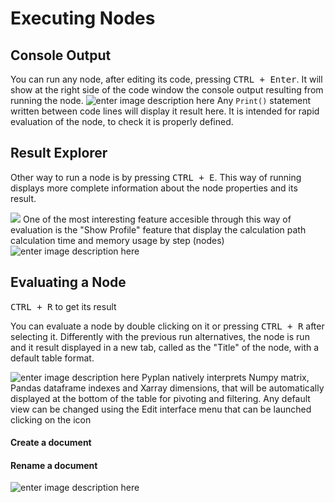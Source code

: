 
# Executing Nodes
## Console Output
You can run any node, after editing its code, pressing <kbd>CTRL + Enter</kbd>.
It will show at the right side of the code window the console output resulting from running the node.
![enter image description here](http://img.pyplan.org/Node-execution-code-tab.png)
Any `Print()` statement written between code lines will display it result here.
It is intended for rapid evaluation of the node, to check it is properly defined.

## Result Explorer
Other way to run a node is by pressing <kbd>CTRL + E</kbd>.
This way of running displays more complete information about the node properties and its result.

![](http://img.pyplan.org/Node-execution-profile.png)
One of the most interesting feature accesible through this way of evaluation is the "Show Profile" feature that display the calculation path calculation time and memory usage by step (nodes)
![enter image description here](http://img.pyplan.org/Node-execution-console+.png)

## Evaluating a Node
<kbd>CTRL + R</kbd> to get its result

You can evaluate a node by double clicking on it or pressing <kbd>CTRL + R</kbd> after selecting it.
Differently with the previous run alternatives, the node is run and it result displayed in a new tab, called as the "Title" of the node, with a default table format.

![enter image description here](http://img.pyplan.org/Node-execution-default.png)
Pyplan natively interprets Numpy matrix, Pandas dataframe indexes and Xarray dimensions, that will be automatically displayed at the bottom of the table for pivoting and filtering.
Any default view can be changed using the Edit interface menu that can be launched clicking on the icon 
####  <i class="icon-file"></i> Create a document
<i class="fa-pencil-square-o"></i>
#### <i class="icon-pencil"></i> Rename a document


![enter image description here](http://img.pyplan.org/Node-execution-edit-interface.png)
<!--stackedit_data:
eyJoaXN0b3J5IjpbNjkzOTU0NjU4LDQ3NzM1Njg1MiwxMjY5MT
E1ODY4LC00NzIyMTgyNTAsLTM3OTkxNjA4MCwtMTg1NTMyOTk3
OSwxNDM1NTI3MjgwLDEwODEwNzk3NDUsNTA1OTUyMjQxLDk2MD
EwODYsMTE5MDMyMjEwNCwtNTQyMDU3MDQyXX0=
-->